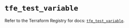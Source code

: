 # `tfe_test_variable`

Refer to the Terraform Registry for docs: [`tfe_test_variable`](https://registry.terraform.io/providers/hashicorp/tfe/0.65.2/docs/resources/test_variable).
